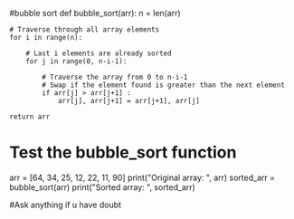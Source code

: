 #bubble sort
def bubble_sort(arr):
    n = len(arr)
    
    # Traverse through all array elements
    for i in range(n):
        
        # Last i elements are already sorted
        for j in range(0, n-i-1):
            
            # Traverse the array from 0 to n-i-1
            # Swap if the element found is greater than the next element
            if arr[j] > arr[j+1] :
                arr[j], arr[j+1] = arr[j+1], arr[j]
    
    return arr

# Test the bubble_sort function
arr = [64, 34, 25, 12, 22, 11, 90]
print("Original array: ", arr)
sorted_arr = bubble_sort(arr)
print("Sorted array: ", sorted_arr)

#Ask anything if u have doubt
